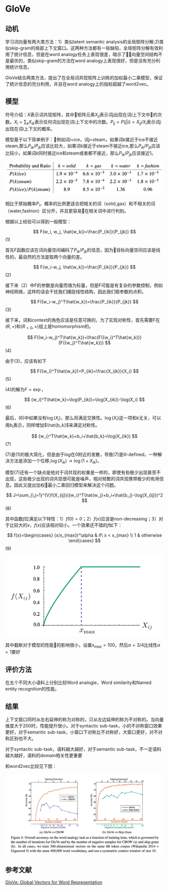 # **GloVe**

## **动机**

学习词向量有两大类方法：1）类似latent semantic analysis的全局矩阵分解;2)类似skip-gram的局部上下文窗口。这两种方法都有一些缺陷，全局矩阵分解有效利用了统计信息，但是在word analogy任务上表现很差，暗示了向量空间结构不是最优的，类似skip-gram的方法在word analogy上表现很好，但是没有充分利用统计信息。

GloVe结合两类方法，提出了在全局词共现矩阵上训练的加权最小二乘模型，保证了统计信息的充分利用，并且在word analogy上的指标超越了word2vec。

## **模型**

符号介绍：$X$表示词共现矩阵，其中矩阵元素$X_{ij}$表示词$j$出现在词$i$上下文中的次数。$X_i=\sum_k X_{ik}$表示任何词出现在词$i$上下文中的次数。$P_{ij}=P(j|i)=X_{ij}/X_i$表示词$j$出现在词$i$上下文的概率。

模型基于以下简单例子：例如词$i$=ice，词$j$=steam，如果词$k$接近于ice不接近steam,那么$P_{ik}/P_{jk}$应该比较大，如果词$k$接近于steam不接近ice,那么$P_{ik}/P_{jk}$应该比较小，如果词$k$同时接近ice和steam或者都不接近，那么$P_{ik}/P_{jk}$应该接近1。

![example](example.png)

相比于原始概率$P_i$，概率的比例更适合把相关的词（solid,gas）和不相关的词（water,fashion）区分开，并且更容易在相关词中进行判别。

根据以上经验可以得到一般模型：

$$
F(w_i, w_j, \hat{w_k})=\frac{P_{ik}}{P_{jk}}
$$ (1)

首先F函数应该在词向量空间编码了$P_{ik}/P_{jk}$的信息，因为目标向量空间应该是线性的，最自然的方法是取两个向量的差。

$$
F(w_i-w_j, \hat{w_k})=\frac{P_{ik}}{P_{jk}}
$$ (2)

接下来（2）中F的参数是向量而值为标量，但是F可能是有复杂的参数控制，例如神经网络，这样的话会干扰我们捕捉线性结构，因此我们取参数的点积。

$$
F((w_i-w_j)^T\hat{w_k})=\frac{P_{ik}}{P_{jk}}
$$ (3)

接下来，词和context的角色应该是任意可换的，为了实现对称性，首先需要F在$(R, +)$和$(R_{>0}, \times)$组上是homomorphism的。

$$
F((w_i-w_j)^T\hat{w_k})=\frac{F({w_i}^T\hat{w_k})}{F({w_j}^T\hat{w_k})}
$$ (4)

由于(3)，应该有如下

$$
F({w_i}^T\hat{w_k})=P_{ik}=\frac{X_{ik}}{X_i}
$$ (5)

(4)的解为$F=\exp$，

$$
{w_i}^T\hat{w_k}=\log(P_{ik})=\log(X_{ik})-\log(X_i)
$$ (6)

最后，(6)中如果没有$\log(X_i)$，那么将满足交换性。$\log(X_i)$这一项和$k$无关，可以用$b_i$表示，同样增加$\hat{b_k}$来满足对称性。

$$
{w_i}^T\hat{w_k}+b_i+\hat{b_k}=\log(X_{ik})
$$ (7)

(7)是(1)的极大简化，但是由于$log$在0附近的发散，导致(7)是ill-defined，一种解决方法是添加一个位移,$\log(X_{ik})\rightarrow\log(1+X_{ik})$。

模型(7)还有一个缺点是他对于词共现的权重是一样的，即使有些极少出现甚至不出现，这些极少出现的词共现很可能是噪声，相对频繁的词共现携带极少的有用信息。因此又提出加权最小二乘回归模型来解决这个问题。

$$
J=\sum_{i,j=1}^{V}f(X_{ij})({w_i}^T\hat{w_j}+b_i+\hat{b_j}-\log(X_{ij}))^2
$$ (8)

其中函数$f$应满足以下特性：1）$f(0)=0$；2）$f(x)$应该是non-decreasing；3）对于比较大的$x$，$f(x)$应该相对较小。一个效果还不错的$f$如下：

$$
f(x)=\begin{cases}
        (x/x_{max})^\alpha & if\ x < x_{max} \\
        1 & otherwise
    \end{cases}
$$ (9)

![f(x)](f(x).png)

其中截断对于模型的性能的影响很小，设置$x_{max}=100$，然后$\alpha=3/4$比线性$\alpha=1$要好

## **评价方法**

在五个不同大小语料上分别比较Word analogie，Word similarity和Named entity recognition的性能。

## **结果**

上下文窗口同时从左右延伸的称为对称的，只从左边延伸的称为不对称的。当向量维度大于200时，性能提升很小。对于syntactic sub-task，小的不对称窗口效果更好，对于semantic sub-task，小窗口下对称比不对称好，大窗口更好，对不对称区别也不大。

对于syntactic sub-task，语料越大越好，对于semantic sub-task，不一定语料越大越好，语料的domain相关性更重要

和word2vec比较见下图：

![cmp_w2v](cmp_w2v.png)

## **参考文献**

[GloVe: Global Vectors for Word Representation](https://nlp.stanford.edu/pubs/glove.pdf)